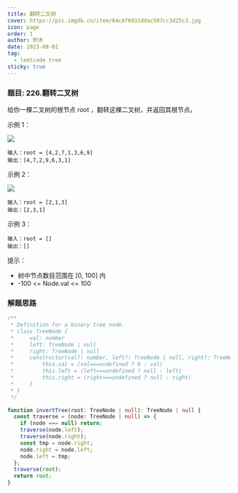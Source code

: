 ```yaml
---
title: 翻转二叉树
cover: https://pic.imgdb.cn/item/64c8f6931ddac507cc3d25c3.jpg
icon: page
order: 1
author: 积木
date: 2023-08-01
tag:
  - leetcode tree
sticky: true
---
```


### 题目: 226.翻转二叉树

给你一棵二叉树的根节点 root ，翻转这棵二叉树，并返回其根节点。

示例 1：

![](https://assets.leetcode.com/uploads/2021/03/14/invert1-tree.jpg)

```card
输入：root = [4,2,7,1,3,6,9]
输出：[4,7,2,9,6,3,1]
```

示例 2：

![](https://assets.leetcode.com/uploads/2021/03/14/invert2-tree.jpg)

```card
输入：root = [2,1,3]
输出：[2,3,1]
```

示例 3：


```card
输入：root = []
输出：[]
```

提示：

- 树中节点数目范围在 [0, 100] 内
- -100 <= Node.val <= 100

### 解题思路

```typescript
/**
 * Definition for a binary tree node.
 * class TreeNode {
 *     val: number
 *     left: TreeNode | null
 *     right: TreeNode | null
 *     constructor(val?: number, left?: TreeNode | null, right?: TreeNode | null) {
 *         this.val = (val===undefined ? 0 : val)
 *         this.left = (left===undefined ? null : left)
 *         this.right = (right===undefined ? null : right)
 *     }
 * }
 */

function invertTree(root: TreeNode | null): TreeNode | null {
  const traverse = (node: TreeNode | null) => {
    if (node === null) return;
    traverse(node.left);
    traverse(node.right);
    const tmp = node.right;
    node.right = node.left;
    node.left = tmp;
  };
  traverse(root);
  return root;
}
```